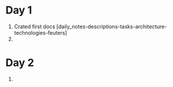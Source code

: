 # Day 1

1. Crated first docs [daily_notes-descriptions-tasks-architecture-technologies-feuters]
2. 

# Day 2
1. 